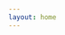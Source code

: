 ```yaml
---
layout: home
---
```

<div id="user-info" style="position: fixed; top: 10px; right: 10px; z-index: 1000;"></div>

<div id="data-container">
  <!-- Accounting data will be loaded here -->
</div> 